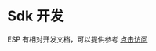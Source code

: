 # Sdk 开发


ESP 有相对开发文档，可以提供参考 [点击访问](https://docs.espressif.com/projects/esp-matter/en/latest/esp32/developing.html#)